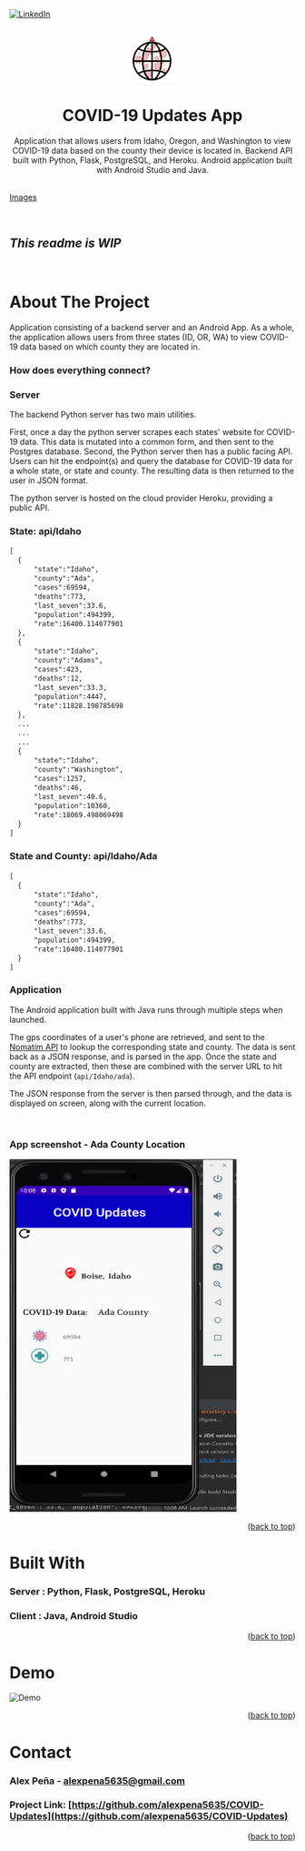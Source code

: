 <div id="top"></div>
<!--
*** Thanks for checking out the Best-README-Template. If you have a suggestion
*** that would make this better, please fork the repo and create a pull request
*** or simply open an issue with the tag "enhancement".
*** Don't forget to give the project a star!
*** Thanks again! Now go create something AMAZING! :D
-->



<!-- PROJECT SHIELDS -->
<!--
*** I'm using markdown "reference style" links for readability.
*** Reference links are enclosed in brackets [ ] instead of parentheses ( ).
*** See the bottom of this document for the declaration of the reference variables
*** for contributors-url, forks-url, etc. This is an optional, concise syntax you may use.
*** https://www.markdownguide.org/basic-syntax/#reference-style-links
-->
[![LinkedIn][linkedin-shield]][linkedin-url]



<!-- PROJECT LOGO -->
<br />
<div align="center">
  <a href="https://github.com/alexpena5635/COVID-Updates">
    <img src="images/COVID-19 Updates.png" alt="Logo" width="80" height="80">
  </a>

<h1 align="center">COVID-19 Updates App</h1>

  <p align="center">
    Application that allows users from Idaho, Oregon, and Washington to view COVID-19 data based on the county their device is located in.
    Backend API built with Python, Flask, PostgreSQL, and Heroku. Android application built with Android Studio and Java. 
    <br />
    <br />
  </p>
</div>


<a href="#images">Images</a>

<br>

## ***This readme is WIP***
<br>

<!-- ABOUT THE PROJECT -->
# About The Project
Application consisting of a backend server and an Android App. As a whole, the application allows users from three states (ID, OR, WA) to view COVID-19 data based on which county they are located in.

### **How does everything connect?**

### Server
The backend Python server has two main utilities. 

First, once a day the python server scrapes each states' website for COVID-19 data. This data is mutated into a common form, and then sent to the Postgres database. 
Second, the Python server then has a public facing API. Users can hit the endpoint(s) and query the database for COVID-19 data for a whole state, or state and county. The resulting data is then returned to the user in JSON format. 

The python server is hosted on the cloud provider Heroku, providing a public API. 


### State: **api/Idaho**

    [ 
      { 
          "state":"Idaho", 
          "county":"Ada", 
          "cases":69594, 
          "deaths":773, 
          "last_seven":33.6, 
          "population":494399, 
          "rate":16400.114077901 
      }, 
      { 
          "state":"Idaho", 
          "county":"Adams", 
          "cases":423, 
          "deaths":12, 
          "last_seven":33.3, 
          "population":4447, 
          "rate":11828.198785698 
      }, 
      ...
      ...
      ...
      {
          "state":"Idaho",
          "county":"Washington",
          "cases":1257,
          "deaths":46,
          "last_seven":40.6,
          "population":10360,
          "rate":18069.498069498
      }
    ]



### State and County: **api/Idaho/Ada**

    [ 
      { 
          "state":"Idaho", 
          "county":"Ada", 
          "cases":69594, 
          "deaths":773, 
          "last_seven":33.6, 
          "population":494399, 
          "rate":16400.114077901 
      }
    ]

### Application
The Android application built with Java runs through multiple steps when launched. 

The gps coordinates of a user's phone are retrieved, and sent to the [Nomatim API](https://nominatim.org/release-docs/latest/api/Overview/) to lookup the corresponding state and county. The data is sent back as a JSON response, and is parsed in the app. Once the state and county are extracted, then these are combined with the server URL to hit the API endpoint (`api/Idaho/ada`).

The JSON response from the server is then parsed through, and the data is displayed on screen, along with the current location. 

<br>

### **App screenshot - Ada County Location**
<img src="images/AppScreenshot.png" alt="Demo" width="400" height="620">


<p align="right">(<a href="#top">back to top</a>)</p>


# Built With

### **Server** : Python, Flask, PostgreSQL, Heroku
### **Client** : Java, Android Studio

<p align="right">(<a href="#top">back to top</a>)</p>

# Demo

<img src="" alt="Demo" width="600" height="480">
    

<p align="right">(<a href="#top">back to top</a>)</p>


<!-- CONTACT -->
# Contact


### Alex Peña - alexpena5635@gmail.com

### Project Link: [https://github.com/alexpena5635/COVID-Updates](https://github.com/alexpena5635/COVID-Updates)

<p align="right">(<a href="#top">back to top</a>)</p>


<!-- MARKDOWN LINKS & IMAGES -->
<!-- https://www.markdownguide.org/basic-syntax/#reference-style-links -->
[linkedin-shield]: https://img.shields.io/badge/-LinkedIn-black.svg?style=for-the-badge&logo=linkedin&colorB=555
[linkedin-url]: https://www.linkedin.com/in/alex-peña-944095241 

